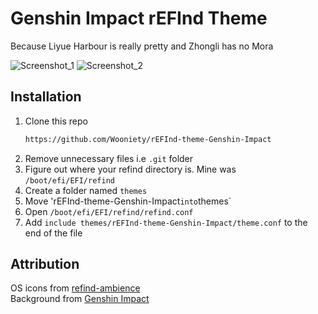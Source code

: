 # Genshin Impact rEFInd Theme

Because Liyue Harbour is really pretty and Zhongli has no Mora

![Screenshot_1](https://i.imgur.com/LzvvyOC.png)
![Screenshot_2](https://i.imgur.com/CDWZz9F.png)

## Installation

1. Clone this repo  
   ```bash
   https://github.com/Wooniety/rEFInd-theme-Genshin-Impact
   ```
2. Remove unnecessary files i.e `.git` folder
3. Figure out where your refind directory is. Mine was `/boot/efi/EFI/refind`
4. Create a folder named `themes`
5. Move 'rEFInd-theme-Genshin-Impact` into `themes`
6. Open `/boot/efi/EFI/refind/refind.conf`
7. Add `include themes/rEFInd-theme-Genshin-Impact/theme.conf` to the end of the file

## Attribution
OS icons from [refind-ambience](https://github.com/lukechilds/refind-ambience)  
Background from [Genshin Impact](https://twitter.com/GenshinImpact/status/1244565375875821568)
